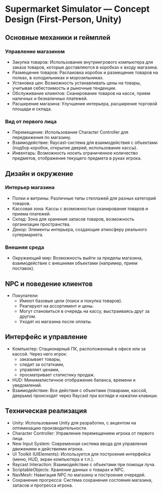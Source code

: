 # Supermarket Simulator — Concept Design (First-Person, Unity)

## Основные механики и геймплей

### Управление магазином
- Закупка товаров: Использование внутриигрового компьютера для заказа товаров, которые доставляются в коробках к входу магазина.
- Размещение товаров: Распаковка коробок и размещение товаров на полках, в холодильниках и морозильниках.
- Установка цен: Возможность устанавливать цены на товары, учитывая себестоимость и рыночные тенденции.
- Обслуживание клиентов: Сканирование товаров на кассе, прием наличных и безналичных платежей.
- Расширение магазина: Улучшение интерьера, расширение торговой площади и склада.

### Вид от первого лица
- Перемещение: Использование Character Controller для передвижения по магазину.
- Взаимодействие: Raycast-система для взаимодействия с объектами (подбор коробок, открытие дверей, использование кассы).
- Инвентарь: Возможность носить ограниченное количество предметов, отображение текущего предмета в руках игрока.

## Дизайн и окружение

### Интерьер магазина
- Полки и витрины: Различные типы стеллажей для разных категорий товаров.
- Кассовая зона: Кассы с возможностью сканирования товаров и приема платежей.
- Склад: Зона для хранения запасов товаров, возможность организации пространства.
- Декор: Элементы интерьера, создающие атмосферу реального супермаркета.

### Внешняя среда
- Окружающий мир: Возможность выйти за пределы магазина, взаимодействие с внешними объектами (например, прием поставок).

## NPC и поведение клиентов

- Покупатели:
  - Имеют базовые цели (поиск и покупка товаров).
  - Реагируют на ассортимент и цены.
  - Могут становиться в очередь на кассу, выстраиваясь друг за другом.
  - Уходят из магазина после оплаты.

## Интерфейс и управление

- Компьютер: Стационарный ПК, расположенный в офисе или за кассой. Через него игрок:
  - заказывает товары,
  - следит за остатками,
  - управляет ценами,
  - просматривает статистику продаж.
- HUD: Минималистичное отображение баланса, времени и уведомлений.
- Взаимодействие: Все действия с объектами (товарами, кассой, дверьми) происходят через Raycast при взгляде и нажатии клавиши.

## Техническая реализация

- Unity: Использование Unity для разработки, с акцентом на оптимизацию производительности.
- Character Controller: Управление перемещением игрока от первого лица.
- New Input System: Современная система ввода для управления движением и действиями игрока.
- UI Toolkit (UIElements): Используется для построения интерфейса (меню, HUD, экран компьютера и т.п.).
- Raycast Interaction: Взаимодействие с объектами при помощи луча.
- ScriptableObjects: Хранение данных о товарах и NPC.
- NavMesh: Навигация NPC по магазину и построение очередей.
- Сохранение прогресса: Система сохранения состояния магазина, запасов и прогресса игрока.